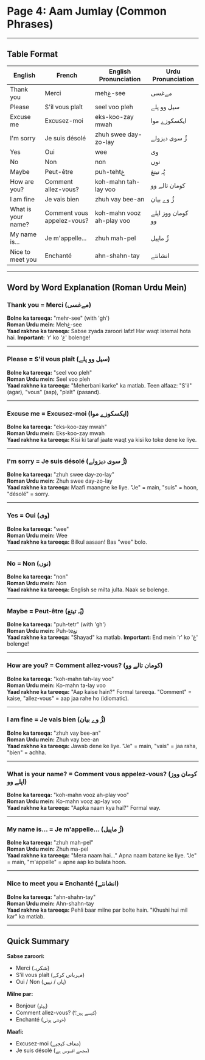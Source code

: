 # Page 4: Aam Jumlay (Common Phrases)

---

## Table Format

| **English** | **French** | **English Pronunciation** | **Urdu Pronunciation** |
|-------------|-----------|---------------------------|--------------------------|
| Thank you | Merci | mehغ-see | مےغسی |
| Please | S'il vous plaît | seel voo pleh | سیل وو پلے |
| Excuse me | Excusez-moi | eks-koo-zay mwah | ایکسکوزے موا |
| I'm sorry | Je suis désolé | zhuh swee day-zo-lay | ژُ سوی دیزولے |
| Yes | Oui | wee | وی |
| No | Non | non | نوں |
| Maybe | Peut-être | puh-tehtغ | پُہ تیتغ |
| How are you? | Comment allez-vous? | koh-mahn tah-lay voo | کومان تالے وو |
| I am fine | Je vais bien | zhuh vay bee-an | ژُ وے بیان |
| What is your name? | Comment vous appelez-vous? | koh-mahn vooz ah-play voo | کومان ووز اپلے وو |
| My name is... | Je m'appelle... | zhuh mah-pel | ژُ ماپیل |
| Nice to meet you | Enchanté | ahn-shahn-tay | انشانتے |

---

## Word by Word Explanation (Roman Urdu Mein)

### Thank you = Merci (مےغسی)

**Bolne ka tareeqa:** "mehr-see" (with 'gh')  
**Roman Urdu mein:** Mehغ-see  
**Yaad rakhne ka tareeqa:** Sabse zyada zaroori lafz! Har waqt istemal hota hai. **Important:** 'r' ko 'غ' bolenge!

---

### Please = S'il vous plaît (سیل وو پلے)

**Bolne ka tareeqa:** "seel voo pleh"  
**Roman Urdu mein:** Seel voo pleh  
**Yaad rakhne ka tareeqa:** "Meherbani karke" ka matlab. Teen alfaaz: "S'il" (agar), "vous" (aap), "plaît" (pasand).

---

### Excuse me = Excusez-moi (ایکسکوزے موا)

**Bolne ka tareeqa:** "eks-koo-zay mwah"  
**Roman Urdu mein:** Eks-koo-zay mwah  
**Yaad rakhne ka tareeqa:** Kisi ki taraf jaate waqt ya kisi ko toke dene ke liye.

---

### I'm sorry = Je suis désolé (ژُ سوی دیزولے)

**Bolne ka tareeqa:** "zhuh swee day-zo-lay"  
**Roman Urdu mein:** Zhuh swee day-zo-lay  
**Yaad rakhne ka tareeqa:** Maafi maangne ke liye. "Je" = main, "suis" = hoon, "désolé" = sorry.

---

### Yes = Oui (وی)

**Bolne ka tareeqa:** "wee"  
**Roman Urdu mein:** Wee  
**Yaad rakhne ka tareeqa:** Bilkul aasaan! Bas "wee" bolo.

---

### No = Non (نوں)

**Bolne ka tareeqa:** "non"  
**Roman Urdu mein:** Non  
**Yaad rakhne ka tareeqa:** English se milta julta. Naak se bolenge.

---

### Maybe = Peut-être (پُہ تیتغ)

**Bolne ka tareeqa:** "puh-tetr" (with 'gh')  
**Roman Urdu mein:** Puh-teتغ  
**Yaad rakhne ka tareeqa:** "Shayad" ka matlab. **Important:** End mein 'r' ko 'غ' bolenge!

---

### How are you? = Comment allez-vous? (کومان تالے وو)

**Bolne ka tareeqa:** "koh-mahn tah-lay voo"  
**Roman Urdu mein:** Ko-mahn ta-lay voo  
**Yaad rakhne ka tareeqa:** "Aap kaise hain?" Formal tareeqa. "Comment" = kaise, "allez-vous" = aap jaa rahe ho (idiomatic).

---

### I am fine = Je vais bien (ژُ وے بیان)

**Bolne ka tareeqa:** "zhuh vay bee-an"  
**Roman Urdu mein:** Zhuh vay bee-an  
**Yaad rakhne ka tareeqa:** Jawab dene ke liye. "Je" = main, "vais" = jaa raha, "bien" = achha.

---

### What is your name? = Comment vous appelez-vous? (کومان ووز اپلے وو)

**Bolne ka tareeqa:** "koh-mahn vooz ah-play voo"  
**Roman Urdu mein:** Ko-mahn vooz ap-lay voo  
**Yaad rakhne ka tareeqa:** "Aapka naam kya hai?" Formal way.

---

### My name is... = Je m'appelle... (ژُ ماپیل)

**Bolne ka tareeqa:** "zhuh mah-pel"  
**Roman Urdu mein:** Zhuh ma-pel  
**Yaad rakhne ka tareeqa:** "Mera naam hai..." Apna naam batane ke liye. "Je" = main, "m'appelle" = apne aap ko bulata hoon.

---

### Nice to meet you = Enchanté (انشانتے)

**Bolne ka tareeqa:** "ahn-shahn-tay"  
**Roman Urdu mein:** Ahn-shahn-tay  
**Yaad rakhne ka tareeqa:** Pehli baar milne par bolte hain. "Khushi hui mil kar" ka matlab.

---

## Quick Summary

**Sabse zaroori:**
- Merci (شکریہ)
- S'il vous plaît (مہربانی کرکے)
- Oui / Non (ہاں / نہیں)

**Milne par:**
- Bonjour (ہیلو)
- Comment allez-vous? (کیسے ہیں؟)
- Enchanté (خوشی ہوئی)

**Maafi:**
- Excusez-moi (معاف کیجیے)
- Je suis désolé (مجھے افسوس ہے)
